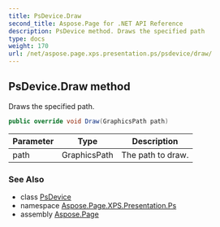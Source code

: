 ```yaml
---
title: PsDevice.Draw
second_title: Aspose.Page for .NET API Reference
description: PsDevice method. Draws the specified path
type: docs
weight: 170
url: /net/aspose.page.xps.presentation.ps/psdevice/draw/
---
```

## PsDevice.Draw method

Draws the specified path.

```csharp
public override void Draw(GraphicsPath path)
```

| Parameter | Type | Description |
| --- | --- | --- |
| path | GraphicsPath | The path to draw. |

### See Also

* class [PsDevice](../)
* namespace [Aspose.Page.XPS.Presentation.Ps](../../psdevice/)
* assembly [Aspose.Page](../../../)


